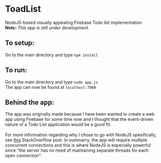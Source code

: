 # ToadList
NodeJS-based visually appealing Firebase Todo list implementation<br/>
<i><b>Note:</b> This app is still under development.</i>

## To setup:
Go to the main directory and type `npm install`

## To run:
Go to the main directory and type `node app.js`<br/>
The app can now be found at `localhost:7000`

## Behind the app:
The app was originally made because I have been wanted to create a web app using Firebase for some time now and I thought that the event-driven nature of a Todo List application would be a good fit.<br/>
<br/>
For more information regarding why I chose to go with NodeJS spesifically, see <a href = "https://stackoverflow.com/a/5062670" target = "_blank">this</a> StackOverflow post. In summarry, the app will require multiple concurrent connections and this is where NodeJS is especially powerful since "the server has no need of maintaining separate threads for each open connection".
